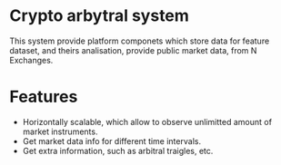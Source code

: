 
# Crypto arbytral system

This system provide platform componets which store data for feature dataset, and theirs analisation, provide public market data, from N Exchanges.

# Features
 - Horizontally scalable, which allow to observe unlimitted amount of market instruments.
 - Get market data info for different time intervals.
 - Get extra information, such as arbitral traigles, etc.
